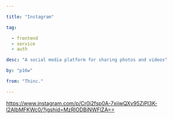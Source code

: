```yaml
---

title: "Instagram" 

tag: 

  - frontend
  - service
  - auth 

desc: "A social media platform for sharing photos and videos" 

by: "p16w" 

from: "Thinc." 

---
```




https://www.instagram.com/p/Cr0j2fsp0A-7xiiwQXv95ZjPI3K-l2AIbMFKWc0/?igshid=MzRlODBiNWFlZA== 

